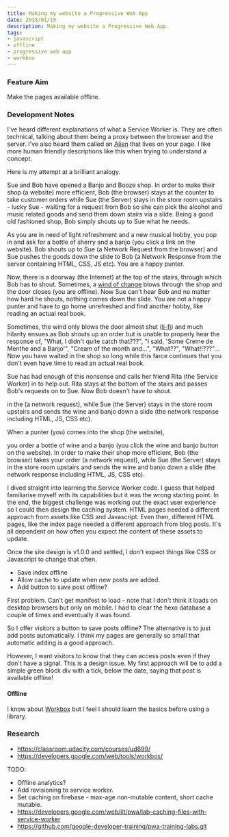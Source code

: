 ```yaml
---
title: Making my website a Progressive Web App
date: 2018/01/15
description: Making my website a Progressive Web App.
tags:
- javascript
- offline
- progressive web app
- workbox
---
```

### Feature Aim
Make the pages available offline.

### Development Notes

I've heard different explanations of what a Service Worker is. They are often technical, talking about them being a proxy between the browser and the server. I've also heard them called an [Alien](https://una.im/save-offline/#the-service-worker) that lives on your page. I like more human friendly descriptions like this when trying to understand a concept.

Here is my attempt at a brilliant analogy.

Sue and Bob have opened a Banjo and Booze shop. In order to make their shop (a website) more efficient, Bob (the browser) stays at the counter to take customer orders while Sue (the Server) stays in the store room upstairs - lucky Sue - waiting for a request from Bob so she can pick the alcohol and music related goods and send them down stairs via a slide. Being a good old fashioned shop, Bob simply shouts up to Sue what he needs.

As you are in need of light refreshment and a new musical hobby, you pop in and ask for a bottle of sherry and a banjo (you click a link on the website). Bob shouts up to Sue (a Network Request from the browser) and Sue pushes the goods down the slide to Bob (a Network Response from the server containing HTML, CSS, JS etc). You are a happy punter.

Now, there is a doorway (the Internet) at the top of the stairs, through which Bob has to shout. Sometimes, a [wind of change](https://www.youtube.com/watch?v=n4RjJKxsamQ) blows through the shop and the door closes (you are offline). Now Sue can't hear Bob and no matter how hard he shouts, nothing comes down the slide. You are not a happy punter and have to go home unrefreshed and find another hobby, like reading an actual real book.

Sometimes, the wind only blows the door almost shut ([li-fi](https://twitter.com/jaffathecake/status/618451541658312704)) and much hilarity ensues as Bob shouts up an order but is unable to properly hear the response of, "What, I didn't quite catch that???", "I said, 'Some Creme de Menthe and a Banjo'", "Cream of the month and...", "What??", "What!!???"... Now you have waited in the shop so long while this farce continues that you don't even have time to read an actual real book.

Sue has had enough of this nonsense and calls her friend Rita (the Service Worker) in to help out. Rita stays at the bottom of the stairs and passes Bob's requests on to Sue. Now Bob doesn't have to shout.




 in the  (a network request), while Sue (the Server) stays in the store room upstairs and sends the wine and banjo down a slide (the network response including HTML, JS, CSS etc).

When a punter (you) comes into the shop (the website), 


you order a bottle of wine and a banjo (you click the wine and banjo button on the website). In order to make their shop more efficient, Bob (the browser) takes your order (a network request), while Sue (the Server) stays in the store room upstairs and sends the wine and banjo down a slide (the network response including HTML, JS, CSS etc).



I dived straight into learning the Service Worker code. I guess that helped familiarise myself with its capabilities but it was the wrong starting point. In the end, the biggest challenge was working out the exact user experience so I could then design the caching system. HTML pages needed a different approach from assets like CSS and Javascript. Even then, different HTML pages, like the index page needed a different approach from blog posts. It's all dependent on how often you expect the content of these assets to update.

Once the site design is v1.0.0 and settled, I don't expect things like CSS or Javascript to change that often. 






- Save index offline
- Allow cache to update when new posts are added.
- Add button to save post offline?

First problem. Can't get manifest to load - note that I don't think it loads on desktop browsers but only on mobile. I had to clear the hexo database a couple of times and eventually it was found.

So I offer visitors a button to save posts offline? The alternative is to just add posts automatically. I think my pages are generally so small that automatic adding is a good approach.

However, I want visitors to know that they can access posts even if they don't have a signal. This is a design issue. My first approach will be to add a simple green block div with a tick, below the date, saying that post is available offline!

#### Offline
I know about [Workbox](https://developers.google.com/web/tools/workbox/) but I feel I should learn the basics before using a library.

### Research
- https://classroom.udacity.com/courses/ud899/
- https://developers.google.com/web/tools/workbox/

TODO:
- Offline analytics?
- Add revisioning to service worker.
- Set caching on firebase - max-age non-mutable content, short cache mutable.
- https://developers.google.com/web/ilt/pwa/lab-caching-files-with-service-worker 
- https://github.com/google-developer-training/pwa-training-labs.git 
